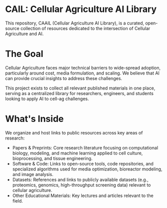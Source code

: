 # CAIL: Cellular Agriculture AI Library
This repository, CAAIL (Cellular Agriculture AI Library), is a curated, open-source collection of resources dedicated to the intersection of Cellular Agriculture and AI.

# The Goal
Cellular Agriculture faces major technical barriers to wide-spread adoption, particularly around cost, media formulation, and scaling. We believe that AI can provide crucial insights to address these challenges.

This project exists to collect all relevant published materials in one place, serving as a centralized library for researchers, engineers, and students looking to apply AI to cell-ag challenges.

# What's Inside
We organize and host links to public resources across key areas of research:

* Papers & Preprints: Core research literature focusing on computational biology, modeling, and machine learning applied to cell culture, bioprocessing, and tissue engineering.
* Software & Code: Links to open-source tools, code repositories, and specialized algorithms used for media optimization, bioreactor modeling, and image analysis.
* Datasets: References and links to publicly available datasets (e.g., proteomics, genomics, high-throughput screening data) relevant to cellular agriculture.
* Other Educational Materials: Key lectures and articles relevant to the field.
